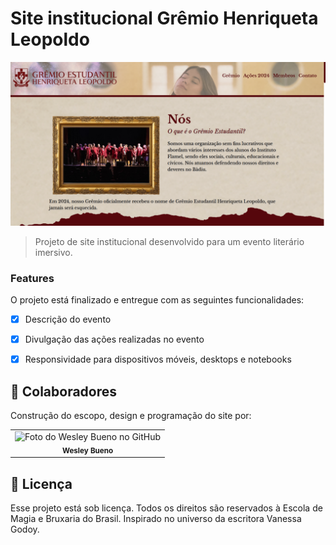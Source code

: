 # Site institucional Grêmio Henriqueta Leopoldo

<img src="./img/sample.png" alt="Exemplo imagem">

> Projeto de site institucional desenvolvido para um evento literário imersivo.

### Features

O projeto está finalizado e entregue com as seguintes funcionalidades:

- [x] Descrição do evento 
- [x] Divulgação das ações realizadas no evento
- [x] Responsividade para dispositivos móveis, desktops e notebooks


## 🤝 Colaboradores

Construção do escopo, design e programação do site por:

<table>
  <tr>
    <td align="center">
        <img src="https://avatars.githubusercontent.com/u/68206796?v=4" width="100px;" alt="Foto do Wesley Bueno no GitHub"/><br>
        <sub>
          <b>Wesley Bueno</b>
        </sub>
    </td>
  </tr>
</table>

## 📝 Licença

Esse projeto está sob licença. Todos os direitos são reservados à Escola de Magia e Bruxaria do Brasil. Inspirado no universo da escritora Vanessa Godoy.